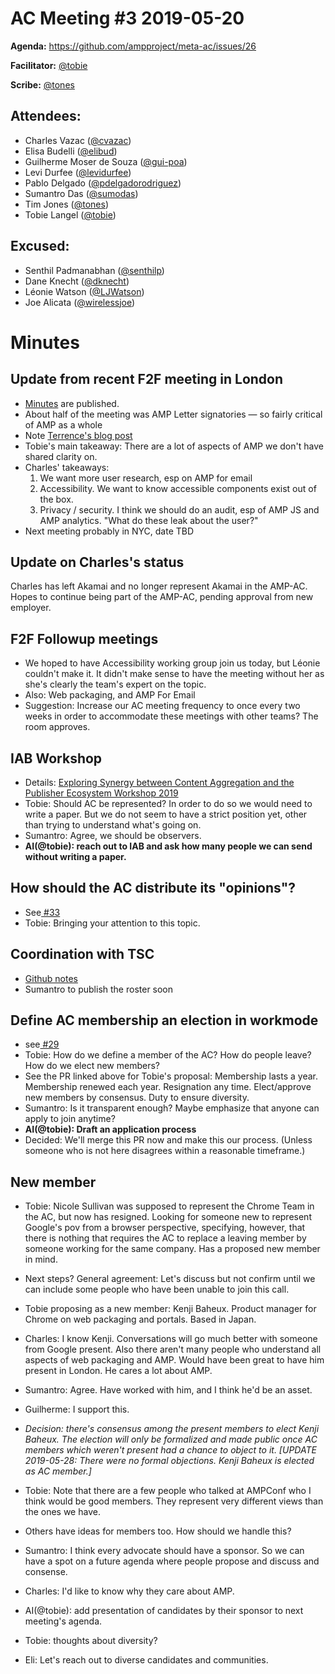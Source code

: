 AC Meeting #3 2019-05-20
========================

**Agenda:** https://github.com/ampproject/meta-ac/issues/26

**Facilitator:** [@tobie][tobie]

**Scribe:** [@tones][tones]

## Attendees:

- Charles Vazac ([@cvazac][cvazac])
- Elisa Budelli ([@elibud][elibud])
- Guilherme Moser de Souza ([@gui-poa][gui-poa])
- Levi Durfee ([@levidurfee][levidurfee])
- Pablo Delgado ([@pdelgadorodriguez][pdelgadorodriguez])
- Sumantro Das ([@sumodas][sumodas])
- Tim Jones  ([@tones][tones])
- Tobie Langel ([@tobie][tobie])

## Excused:

- Senthil Padmanabhan ([@senthilp][senthilp])
- Dane Knecht ([@dknecht][dknecht])
- Léonie Watson ([@LJWatson][LJWatson])
- Joe Alicata ([@wirelessjoe][wirelessjoe])

# Minutes

## Update from recent F2F meeting in London

- [Minutes](https://github.com/ampproject/meta-ac/blob/master/meetings/2019-03-f2f.md) are published.
- About half of the meeting was AMP Letter signatories — so fairly critical of AMP as a whole
- Note [Terrence's blog post](https://shkspr.mobi/blog/2019/05/a-report-from-the-amp-advisory-committee-meeting/)
- Tobie's main takeaway: There are a lot of aspects of AMP we don't have shared clarity on.
- Charles' takeaways:
  1. We want more user research, esp on AMP for email
  2. Accessibility. We want to know accessible components exist out of the box.
  3. Privacy / security. I think we should do an audit, esp of AMP JS and AMP analytics. "What do these leak about the user?"
- Next meeting probably in NYC, date TBD


## Update on Charles's status

Charles has left Akamai and no longer represent Akamai in the AMP-AC. Hopes to continue being part of the AMP-AC, pending approval from new employer.


## F2F Followup meetings

- We hoped to have Accessibility working group join us today, but Léonie couldn't make it. It didn't make sense to have the meeting without her as she's clearly the team's expert on the topic.
- Also: Web packaging, and AMP For Email
- Suggestion: Increase our AC meeting frequency to once every two weeks in order to accommodate these meetings with other teams? The room approves.


## IAB Workshop

- Details: [Exploring Synergy between Content Aggregation and the Publisher Ecosystem Workshop 2019](https://www.iab.org/activities/workshops/escape-workshop/)
- Tobie: Should AC be represented? In order to do so we would need to write a paper. But we do not seem to have a strict position yet, other than trying to understand what's going on.
- Sumantro: Agree, we should be observers.
- **AI(@tobie): reach out to IAB and ask how many people we can send without writing a paper.**


## How should the AC distribute its "opinions"?

- See[ #33][issue_33]
- Tobie: Bringing your attention to this topic.


## Coordination with TSC

- [Github notes](https://github.com/ampproject/meta-ac/issues/7#issuecomment-473649957)
- Sumantro to publish the roster soon

## Define AC membership an election in workmode

- see[ #29][issue_29]
- Tobie: How do we define a member of the AC? How do people leave? How do we elect new members?
- See the PR linked above for Tobie's proposal: Membership lasts a year. Membership renewed each year. Resignation any time. Elect/approve new members by consensus. Duty to ensure diversity.
- Sumantro: Is it transparent enough? Maybe emphasize that anyone can apply to join anytime?
- **AI(@tobie): Draft an application process**
- Decided: We'll merge this PR now and make this our process. (Unless someone who is not here disagrees within a reasonable timeframe.)

## New member

- Tobie: Nicole Sullivan was supposed to represent the Chrome Team in the AC, but now has resigned. Looking for someone new to represent Google's pov from a browser perspective, specifying, however, that there is nothing that requires the AC to replace a leaving member by someone working for the same company. Has a proposed new member in mind.
- Next steps? General agreement: Let's discuss but not confirm until we can include some people who have been unable to join this call.

- Tobie proposing as a new member: Kenji Baheux. Product manager for Chrome on web packaging and portals. Based in Japan.
- Charles: I know Kenji. Conversations will go much better with someone from Google present. Also there aren't many people who understand all aspects of web packaging and AMP. Would have been great to have him present in London. He cares a lot about AMP.
- Sumantro: Agree. Have worked with him, and I think he'd be an asset.
- Guilherme: I support this.
- _Decision: there's consensus among the present members to elect Kenji Baheux. The election will only be formalized and made public once AC members which weren't present had a chance to object to it. [UPDATE 2019-05-28: There were no formal objections. Kenji Baheux is elected as AC member.]_

- Tobie: Note that there are a few people who talked at AMPConf who I think would be good members. They represent very different views than the ones we have.
- Others have ideas for members too. How should we handle this?
- Sumantro: I think every advocate should have a sponsor. So we can have a spot on a future agenda where people propose and discuss and consense.
- Charles: I'd like to know why they care about AMP.
- AI(@tobie): add presentation of candidates by their sponsor to next meeting's agenda.
- Tobie: thoughts about diversity?
- Eli: Let's reach out to diverse candidates and communities.


[tobie]: https://github.com/tobie
[tones]: https://github.com/tones
[cvazac]: https://github.com/cvazac
[elibud]: https://github.com/elibud
[gui-poa]: https://github.com/gui-poa
[levidurfee]: https://github.com/levidurfee
[pdelgadorodriguez]: https://github.com/pdelgadorodriguez
[sumodas]: https://github.com/sumodas
[senthilp]: https://github.com/senthilp
[dknecht]: https://github.com/dknecht
[LJWatson]: https://github.com/LJWatson
[wirelessjoe]: https://github.com/wirelessjoe
[issue_33]: https://github.com/ampproject/meta-ac/issues/33
[issue_29]: https://github.com/ampproject/meta-ac/issues/29
